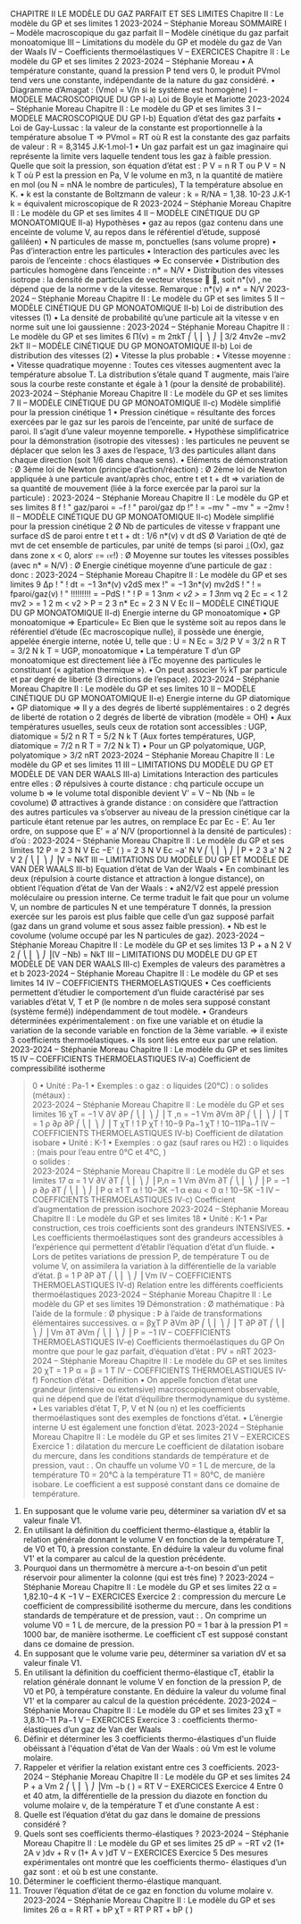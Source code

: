 CHAPITRE II
LE MODÈLE DU GAZ PARFAIT 
ET SES LIMITES
Chapitre II : Le modèle du GP et ses limites
1
2023-2024 – Stéphanie Moreau
SOMMAIRE
I – Modèle macroscopique du gaz parfait
II – Modèle cinétique du gaz parfait monoatomique
III  – Limitations du modèle du GP et modèle du gaz de Van der Waals
IV – Coefficients thermoélastiques
V – EXERCICES
Chapitre II : Le modèle du GP et ses limites
2
2023-2024 – Stéphanie Moreau
• A température constante, quand la pression P tend vers 0, le produit 
PVmol tend vers une constante, indépendante de la nature du gaz 
considéré.
• Diagramme d’Amagat :
(Vmol = V/n si le système est
homogène)
I – MODELE MACROSCOPIQUE DU GP
I-a) Loi de Boyle et Mariotte
2023-2024 – Stéphanie Moreau
Chapitre II : Le modèle du GP et ses limites
3
I – MODELE MACROSCOPIQUE DU GP
I-b) Equation d’état des gaz parfaits
• Loi de Gay-Lussac : la valeur de la constante est proportionnelle à la 
température absolue T
=>  PVmol = RT
où R est la constante des gaz parfaits de valeur : R = 8,3145 J.K-1.mol-1
• Un gaz parfait est un gaz imaginaire qui représente la limite vers laquelle 
tendent tous les gaz à faible pression.
Quelle que soit la pression, son équation d’état est :
P V = n R T
ou 
P V = N k T
où P est la pression en Pa, V le volume en m3, n la quantité de matière en 
mol (ou N = nNA le nombre de particules), T la température absolue en K.
• k est la constante de Boltzmann de valeur : k = R/NA = 1,38. 10-23 J.K-1
k = équivalent microscopique de R
2023-2024 – Stéphanie Moreau
Chapitre II : Le modèle du GP et ses limites
4
II – MODÈLE CINÉTIQUE DU GP MONOATOMIQUE
II-a) Hypothèses
• gaz au repos (gaz contenu dans une enceinte de volume V, au repos dans le 
référentiel d’étude, supposé galiléen)
• N particules de masse m, ponctuelles (sans volume propre) 
• Pas d’interaction entre les particules
• Interaction des particules avec les parois de l’enceinte : 
chocs élastiques  => Ec conservée
• Distribution des particules homogène dans l’enceinte : n* = N/V
• Distribution des vitesses isotrope : la densité de particules de vecteur 
vitesse ⃗
𝑣, soit n*(v) , ne dépend que de la norme v de la vitesse.
Remarque : n*(v) ≠ n* = N/V
2023-2024 – Stéphanie Moreau
Chapitre II : Le modèle du GP et ses limites
5
II – MODÈLE CINÉTIQUE DU GP MONOATOMIQUE
II-b) Loi de distribution des vitesses (1)
• La densité de probabilité qu’une particule ait la vitesse v en norme 
suit une loi gaussienne :
2023-2024 – Stéphanie Moreau
Chapitre II : Le modèle du GP et ses limites
6
Π(v) =
m
2πkT
⎛
⎝
⎜
⎞
⎠
⎟
3/2
4πv2e
−mv2
2kT
II – MODÈLE CINÉTIQUE DU GP MONOATOMIQUE
II-b) Loi de distribution des vitesses (2)
• Vitesse la plus probable :
• Vitesse moyenne :
• Vitesse quadratique moyenne :
Toutes ces vitesses augmentent avec la température absolue T.
La distribution s’étale quand T augmente, mais l’aire sous la courbe reste 
constante et égale à 1 (pour la densité de probabilité).
2023-2024 – Stéphanie Moreau
Chapitre II : Le modèle du GP et ses limites
7
II – MODÈLE CINÉTIQUE DU GP MONOATOMIQUE
II-c) Modèle simplifié pour la pression cinétique 1
• Pression cinétique = résultante des forces exercées par le gaz sur les parois 
de l’enceinte, par unité de surface de paroi. Il s’agit d’une valeur moyenne 
temporelle.
• Hypothèse simplificatrice pour la démonstration (isotropie des vitesses) :
les particules ne peuvent se déplacer que selon les 3 axes de l’espace, 1/3 
des particules allant dans chaque direction (soit 1/6 dans chaque sens).
• Eléments de démonstration :
Ø 3ème loi de Newton (principe d’action/réaction) :
Ø 2ème loi de Newton appliquée à une particule avant/après choc, entre t
et t + dt => variation de sa quantité de mouvement (liée à la force exercée 
par la paroi sur la particule) : 
2023-2024 – Stéphanie Moreau
Chapitre II : Le modèle du GP et ses limites
8
f
!
"
gaz/paroi = −f
!
"
paroi/gaz
dp
!"
!
= −mv
"
−mv
"
= −2mv
!
II – MODÈLE CINÉTIQUE DU GP MONOATOMIQUE
II-c) Modèle simplifié pour la pression cinétique 2
Ø Nb de particules de vitesse v frappant une surface dS de paroi entre t
et t + dt :   1/6 n*(v) v dt dS
Ø Variation de qté de mvt de cet ensemble de particules, par unité de 
temps (si paroi ⏊(Ox), gaz dans zone x < 0, alors ⃗
𝑣= 𝑣𝑒!) :
Ø Moyenne sur toutes les vitesses possibles (avec n* = N/V) :
Ø Energie cinétique moyenne d’une particule de gaz :
donc :
2023-2024 – Stéphanie Moreau
Chapitre II : Le modèle du GP et ses limites
9
Δp
! "
!
dt = −1
3n*(v) v2dS mex
!"
= −1
3n*(v) mv2dS
! "
!
= fparoi/gaz(v)
!
"
!!!!!!!!!
= −PdS
! "
!
P = 1
3n*m < v2 > = 1
3n*m vq
2
Ec = < 1
2 mv2 > = 1
2 m < v2 >
P = 2
3 n* Ec = 2
3
N
V Ec
II – MODÈLE CINÉTIQUE DU GP MONOATOMIQUE
II-d) Energie interne du GP monoatomique
• GP monoatomique => Eparticule= Ec
Bien que le système soit au repos dans le référentiel d’étude (Ec
macroscopique nulle), il possède une énergie, appelée énergie interne, 
notée U, telle que : 
U = N Ec = 3/2 P V = 3/2 n R T = 3/2 N k T = UGP, monoatomique
• La température T d’un GP monoatomique est directement liée à l’Ec
moyenne des particules le constituant (« agitation thermique »).
• On peut associer ½ kT par particule et par degré de liberté (3 
directions de l’espace).
2023-2024 – Stéphanie Moreau
Chapitre II : Le modèle du GP et ses limites
10
II – MODÈLE CINÉTIQUE DU GP MONOATOMIQUE
II-e) Energie interne du GP diatomique
• GP diatomique => Il y a des degrés de liberté supplémentaires :
o 2 degrés de liberté de rotation
o 2 degrés de liberté de vibration (modèle = OH)
• Aux températures usuelles, seuls ceux de rotation sont accessibles : 
UGP, diatomique = 5/2 n R T = 5/2 N k T
(Aux fortes températures, UGP, diatomique = 7/2 n R T = 7/2 N k T)
• Pour un GP polyatomique, UGP, polyatomique > 3/2 nRT
2023-2024 – Stéphanie Moreau
Chapitre II : Le modèle du GP et ses limites
11
III – LIMITATIONS DU MODÈLE DU GP ET MODÈLE 
DE VAN DER WAALS
III-a) Limitations
Interaction des particules entre elles :
Ø répulsives à courte distance : chq particule occupe un volume b => 
le volume total disponible devient V’ = V – Nb      (Nb = le covolume)
Ø attractives à grande distance : on considère que l’attraction des 
autres particules va s’observer au niveau de la pression cinétique car 
la particule étant retenue par les autres, on remplace Ec par Ec - E’. Au 
1er ordre, on suppose que E’ = a’ N/V (proportionnel à la densité de 
particules) :
d’où : 
2023-2024 – Stéphanie Moreau
Chapitre II : Le modèle du GP et ses limites
12
P = 2
3
N
V Ec −E'
(
) = 2
3
N
V
Ec −a' N
V
⎛
⎝
⎜
⎞
⎠
⎟
P + 2
3 a' N 2
V 2
⎛
⎝
⎜
⎞
⎠
⎟V = NkT
III – LIMITATIONS DU MODÈLE DU GP ET MODÈLE 
DE VAN DER WAALS
III-b) Equation d’état de Van der Waals
• En combinant les deux (répulsion à courte distance et attraction à 
longue distance), on obtient l’équation d’état de Van der Waals : 
• aN2/V2 est appelé pression moléculaire ou pression interne. Ce 
terme traduit le fait que pour un volume V, un nombre de particules 
N et une température T donnés, la pression exercée sur les parois est 
plus faible que celle d’un gaz supposé parfait (gaz dans un grand 
volume et sous assez faible pression).
• Nb est le covolume (volume occupé par les N particules de gaz).
2023-2024 – Stéphanie Moreau
Chapitre II : Le modèle du GP et ses limites
13
P + a N 2
V 2
⎛
⎝
⎜
⎞
⎠
⎟(V −Nb) = NkT
III – LIMITATIONS DU MODÈLE DU GP ET MODÈLE 
DE VAN DER WAALS
III-c) Exemples de valeurs des paramètres a et b
2023-2024 – Stéphanie Moreau
Chapitre II : Le modèle du GP et ses limites
14
IV – COEFFICIENTS THERMOELASTIQUES
• Ces coefficients permettent d’étudier le comportement d’un fluide
caractérisé par ses variables d’état V, T et P (le nombre n de moles 
sera supposé constant (système fermé)) indépendamment de tout 
modèle.
• Grandeurs déterminées expérimentalement : on fixe une variable et 
on étudie la variation de la seconde variable en fonction de la 3ème
variable. 
=> il existe 3 coefficients thermoélastiques.
• Ils sont liés entre eux par une relation.
2023-2024 – Stéphanie Moreau
Chapitre II : Le modèle du GP et ses limites
15
IV – COEFFICIENTS THERMOELASTIQUES
IV-a) Coefficient de compressibilité isotherme
> 0
• Unité : Pa-1
• Exemples : 
o gaz : 
o liquides (20°C) :
o solides (métaux) :   
2023-2024 – Stéphanie Moreau
Chapitre II : Le modèle du GP et ses limites
16
χT = −1
V
∂V
∂P
⎛
⎝
⎜
⎞
⎠
⎟
T ,n
= −1
Vm
∂Vm
∂P
⎛
⎝
⎜
⎞
⎠
⎟
T
= 1
ρ
∂ρ
∂P
⎛
⎝
⎜
⎞
⎠
⎟
T
χT ! 1
P
χT ! 10−9 Pa−1
χT ! 10−11Pa−1
IV – COEFFICIENTS THERMOELASTIQUES
IV-b) Coefficient de dilatation isobare
• Unité : K-1
• Exemples : 
o gaz (sauf rares ou H2) : 
o liquides :
(mais pour l’eau entre 0°C et 4°C,             )  
o solides  :   
2023-2024 – Stéphanie Moreau
Chapitre II : Le modèle du GP et ses limites
17
α = 1
V
∂V
∂T
⎛
⎝
⎜
⎞
⎠
⎟
P,n
= 1
Vm
∂Vm
∂T
⎛
⎝
⎜
⎞
⎠
⎟
P
= −1
ρ
∂ρ
∂T
⎛
⎝
⎜
⎞
⎠
⎟
P
α ≥1
T
α ! 10−3K −1
α eau < 0
α ! 10−5K −1
IV – COEFFICIENTS THERMOELASTIQUES
IV-c) Coefficient d’augmentation de pression 
isochore
2023-2024 – Stéphanie Moreau
Chapitre II : Le modèle du GP et ses limites
18
• Unité : K-1
• Par construction, ces trois coefficients sont des grandeurs INTENSIVES.
• Les coefficients thermoélastiques sont des grandeurs accessibles à 
l’expérience qui permettent d’établir l’équation d’état d’un fluide.
• Lors de petites variations de pression P, de température T ou de volume V, 
on assimilera la variation à la différentielle de la variable d’état.
β = 1
P
∂P
∂T
⎛
⎝
⎜
⎞
⎠
⎟
Vm
IV – COEFFICIENTS THERMOELASTIQUES
IV-d) Relation entre les différents coefficients 
thermoélastiques
2023-2024 – Stéphanie Moreau
Chapitre II : Le modèle du GP et ses limites
19
Démonstration : 
Ø mathématique : 
Þà l’aide de la formule :
Ø physique : 
Þ à l’aide de transformations élémentaires successives.
α = βχT P
∂Vm
∂P
⎛
⎝
⎜
⎞
⎠
⎟
T
∂P
∂T
⎛
⎝
⎜
⎞
⎠
⎟
Vm
∂T
∂Vm
⎛
⎝
⎜
⎞
⎠
⎟
P
= −1
IV – COEFFICIENTS THERMOELASTIQUES
IV-e) Coefficients thermoélastiques du GP
On montre que pour le gaz parfait, d’équation d’état : PV = nRT
2023-2024 – Stéphanie Moreau
Chapitre II : Le modèle du GP et ses limites
20
χT = 1
P
α = β = 1
T
IV – COEFFICIENTS THERMOELASTIQUES
IV-f) Fonction d’état - Définition
• On appelle fonction d’état une grandeur (intensive ou extensive) 
macroscopiquement observable, qui ne dépend que de l’état 
d’équilibre thermodynamique du système.
• Les variables d’état T, P, V et N (ou n) et les coefficients 
thermoélastiques sont des exemples de fonctions d’état. 
• L’énergie interne U est également une fonction d’état.
2023-2024 – Stéphanie Moreau
Chapitre II : Le modèle du GP et ses limites
21
V – EXERCICES
Exercice 1 : dilatation du mercure
Le coefficient de dilatation isobare du mercure, dans les conditions standards de 
température et de pression, vaut :                         . 
On chauffe un volume V0 = 1 L de mercure, de la température T0 = 20°C à la 
température T1 = 80°C, de manière isobare. Le coefficient a est supposé constant 
dans ce domaine de température.
1) En supposant que le volume varie peu, déterminer sa variation dV et sa valeur 
finale V1.
2) En utilisant la définition du coefficient thermo-élastique a, établir la relation 
générale donnant le volume V en fonction de la température T, de V0 et T0, à 
pression constante. En déduire la valeur du volume final V1' et la comparer au 
calcul de la question précédente.
3) Pourquoi dans un thermomètre à mercure a-t-on besoin d'un petit réservoir 
pour alimenter la colonne (qui est très fine) ?
2023-2024 – Stéphanie Moreau
Chapitre II : Le modèle du GP et ses limites
22
α = 1,82.10−4 K −1
V – EXERCICES
Exercice 2 : compression du mercure
Le coefficient de compressibilité isotherme du mercure, dans les conditions 
standards de température et de pression, vaut :                               . 
On comprime un volume V0 = 1 L de mercure, de la pression P0 = 1 bar à la 
pression P1 = 1000 bar, de manière isotherme. Le coefficient cT est supposé 
constant dans ce domaine de pression.
1) En supposant que le volume varie peu, déterminer sa variation dV et sa 
valeur finale V1.
2) En utilisant la définition du coefficient thermo-élastique cT, établir la 
relation générale donnant le volume V en fonction de la pression P, de V0 et 
P0, à température constante. En déduire la valeur du volume final V1' et la 
comparer au calcul de la question précédente.
2023-2024 – Stéphanie Moreau
Chapitre II : Le modèle du GP et ses limites
23
χT = 3,8.10−11 Pa−1
V – EXERCICES
Exercice 3 : coefficients thermo-élastiques d’un gaz de Van der Waals
1) Définir et déterminer les 3 coefficients thermo-élastiques d'un fluide 
obéissant à l'équation d'état de Van der Waals : 
où Vm est le volume molaire. 
2) Rappeler et vérifier la relation existant entre ces 3 coefficients.
2023-2024 – Stéphanie Moreau
Chapitre II : Le modèle du GP et ses limites
24
P + a
Vm
2
⎛
⎝
⎜
⎞
⎠
⎟Vm −b
(
) = RT
V – EXERCICES
Exercice 4
Entre 0 et 40 atm, la différentielle de la pression du diazote en fonction du 
volume molaire v, de la température T et d’une constante A est :
1) Quelle est l’équation d’état du gaz dans le domaine de pressions 
considéré ?
2) Quels sont ses coefficients thermo-élastiques ?
2023-2024 – Stéphanie Moreau
Chapitre II : Le modèle du GP et ses limites
25
dP = −RT
v2 (1+ 2A
v )dv + R
v (1+ A
v )dT
V – EXERCICES
Exercice 5
Des mesures expérimentales ont montré que les coefficients thermo-
élastiques d’un gaz sont : 
et 
où b est une constante.
1) Déterminer le coefficient thermo-élastique manquant.
2) Trouver l’équation d’état de ce gaz en fonction du volume molaire v.
2023-2024 – Stéphanie Moreau
Chapitre II : Le modèle du GP et ses limites
26
α =
R
RT + bP
χT =
RT
P RT + bP
(
)
